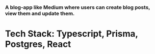 ### A blog-app like Medium where users can create blog posts, view them and update them.

# Tech Stack: Typescript, Prisma, Postgres, React